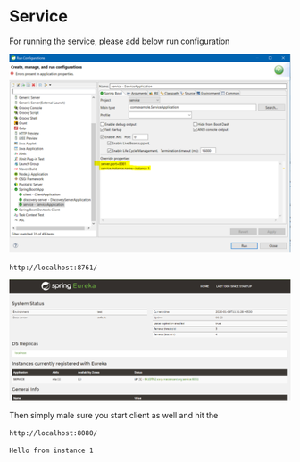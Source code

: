 # Service 

For running the service, please add below run configuration

![Alt text](Service.png?raw=true "Title")

``http://localhost:8761/``

![Alt text](eureka.png?raw=true "Title")


Then simply male sure you start client as well and hit the 

``http://localhost:8080/``


``
Hello from instance 1
``
